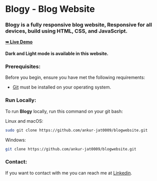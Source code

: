 <div align="left">
  
  <br />

  <h1 >Blogy - Blog Website</h1>

 <h3> Blogy is a fully responsive blog website, Responsive for all devices, build using HTML, CSS, and JavaScript.</h3>

  <a href="https://blogwebsite0009.netlify.app/"><strong>➥ Live Demo</strong></a>

  <h4>Dark and Light mode is available in this website. </h4>


### Prerequisites:

Before you begin, ensure you have met the following requirements:

* [Git](https://git-scm.com/downloads "Download Git") must be installed on your operating system.

### Run Locally:

To run **Blogy** locally, run this command on your git bash:

Linux and macOS:

```bash
sudo git clone https://github.com/ankur-jat0009/blogwebsite.git
```

Windows:

```bash
git clone https://github.com/ankur-jat0009/blogwebsite.git
```

### Contact:

If you want to contact with me you can reach me at [Linkedin](https://www.linkedin.com/in/ankur-jat-bb45b8276/).

</div>

